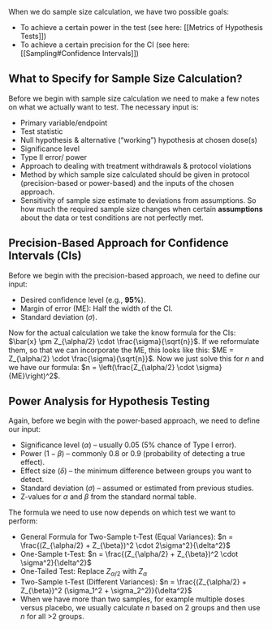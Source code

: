 When we do sample size calculation, we have two possible goals:
- To achieve a certain power in the test (see here: [[Metrics of Hypothesis Tests]])
- To achieve a certain precision for the CI (see here: [[Sampling#Confidence Intervals]])
## What to Specify for Sample Size Calculation?
Before we begin with sample size calculation we need to make a few notes on what we actually want to test. The necessary input is: 
- Primary variable/endpoint
- Test statistic
- Null hypothesis & alternative (“working”) hypothesis at chosen dose(s)
- Significance level
- Type II error/ power
- Approach to dealing with treatment withdrawals & protocol violations
- Method by which sample size calculated should be given in protocol (precision-based or power-based) and the inputs of the chosen approach.
- Sensitivity of sample size estimate to deviations from assumptions. So how much the required sample size changes when certain **assumptions** about the data or test conditions are not perfectly met.
## **Precision-Based Approach for Confidence Intervals (CIs)**
Before we begin with the precision-based approach, we need to define our input: 
- Desired confidence level (e.g., **95%**).
- Margin of error (ME): Half the width of the CI.
- Standard deviation ($\sigma$).

Now for the actual calculation we take the know formula for the CIs: $\bar{x} \pm Z_{\alpha/2} \cdot \frac{\sigma}{\sqrt{n}}$. If we reformulate them, so that we can incorporate the ME, this looks like this: $ME = Z_{\alpha/2} \cdot \frac{\sigma}{\sqrt{n}}$. Now we just solve this for $n$ and we have our formula: $n = \left(\frac{Z_{\alpha/2} \cdot \sigma}{ME}\right)^2$.
## **Power Analysis for Hypothesis Testing**
Again, before we begin with the power-based approach, we need to define our input: 
- Significance level ($\alpha$) – usually 0.05 (5% chance of Type I error).
- Power ($1 - \beta$) – commonly 0.8 or 0.9 (probability of detecting a true effect).
- Effect size ($\delta$) – the minimum difference between groups you want to detect.
- Standard deviation ($\sigma$) – assumed or estimated from previous studies.
- Z-values for $\alpha$ and $\beta$ from the standard normal table.

The formula we need to use now depends on which test we want to perform:
- General Formula for Two-Sample t-Test (Equal Variances): $n = \frac{(Z_{\alpha/2} + Z_{\beta})^2 \cdot 2\sigma^2}{\delta^2}$
- One-Sample t-Test: $n = \frac{(Z_{\alpha/2} + Z_{\beta})^2 \cdot \sigma^2}{\delta^2}$
- One-Tailed Test: Replace $Z_{\alpha/2}$ with $Z_{\alpha}$
- Two-Sample t-Test (Different Variances): $n = \frac{(Z_{\alpha/2} + Z_{\beta})^2 (\sigma_1^2 + \sigma_2^2)}{\delta^2}$
- When we have more than two samples, for example multiple doses versus placebo, we usually calculate $n$ based on 2 groups and then use $n$ for all >2 groups.

